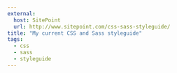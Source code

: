 ```yaml
---
external: 
  host: SitePoint
  url: http://www.sitepoint.com/css-sass-styleguide/
title: "My current CSS and Sass styleguide"
tags:
  - css
  - sass
  - styleguide
---
```

